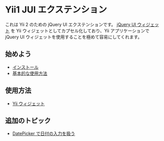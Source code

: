 Yii1 JUI エクステンション
=========================

これは Yii 2 のための jQuery UI エクステンションです。
[jQuery UI ウィジェット](http://jqueryui.com/) を Yii ウィジェットとしてカプセル化しており、Yii アプリケーションで jQuery UI ウィジェットを使用することを極めて容易にしてくれます。

始めよう
--------

* [インストール](installation.md)
* [基本的な使用方法](basic-usage.md)

使用方法
--------

* [Yii ウィジェット](usage-widgets.md)


追加のトピック
--------------

* [DatePicker で日付の入力を扱う](topics-date-picker.md)
